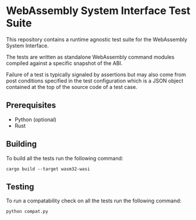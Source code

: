 # WebAssembly System Interface Test Suite

This repository contains a runtime agnostic test suite for the WebAssembly
System Interface.

The tests are written as standalone WebAssembly command modules compiled
against a specific snapshot of the ABI.

Failure of a test is typically signaled by assertions but may also come from
post conditions specified in the test configuration which is a JSON object
contained at the top of the source code of a test case.

## Prerequisites

- Python (optional)
- Rust

## Building

To build all the tests run the following command:

```shell
cargo build --target wasm32-wasi
```

## Testing

To run a compatability check on all the tests run the following command:

```shell
python compat.py
```

